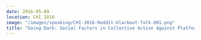 ```yaml
---
date: 2016-05-09
location: CHI 2016
image: "/images/speaking/CHI-2016-Reddit-blackout-Talk.001.png"
title: "Going Dark: Social Factors in Collective Action Against Platforms"
---
```


